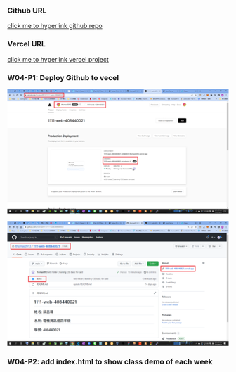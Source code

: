 ### Github URL

[click me to hyperlink github repo](https://github.com/thomas0913/1111-web-408440021)

### Vercel URL

[click me to hyperlink vercel project](https://1111-web-408440021.vercel.app/)

### W04-P1: Deploy Github to vecel

![w04-p1](./w04-p1.png)

![w04-p2](w04-p2.png)

### W04-P2: add index.html to show class demo of each week